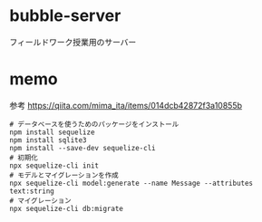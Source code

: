 # bubble-server

フィールドワーク授業用のサーバー

# memo

参考
https://qiita.com/mima_ita/items/014dcb42872f3a10855b


```
# データベースを使うためのパッケージをインストール
npm install sequelize
npm install sqlite3
npm install --save-dev sequelize-cli
# 初期化
npx sequelize-cli init
# モデルとマイグレーションを作成
npx sequelize-cli model:generate --name Message --attributes text:string
# マイグレーション
npx sequelize-cli db:migrate
```


